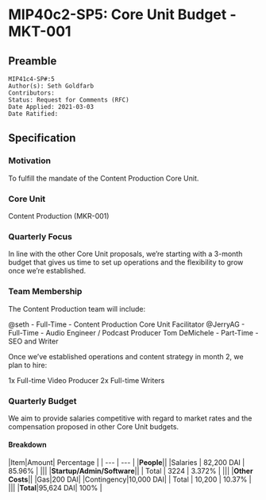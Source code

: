 # MIP40c2-SP5: Core Unit Budget - MKT-001

## Preamble

```
MIP41c4-SP#:5
Author(s): Seth Goldfarb
Contributors:
Status: Request for Comments (RFC)
Date Applied: 2021-03-03
Date Ratified:
```

## Specification

### Motivation

To fulfill the mandate of the Content Production Core Unit.

### Core Unit

Content Production (MKR-001)

### Quarterly Focus

In line with the other Core Unit proposals, we’re starting with a 3-month budget that gives us time to set up operations and the flexibility to grow once we’re established.

### Team Membership

The Content Production team will include:

@seth - Full-Time - Content Production Core Unit Facilitator
@JerryAG - Full-Time - Audio Engineer / Podcast Producer
Tom DeMichele - Part-Time - SEO and Writer

Once we’ve established operations and content strategy in month 2, we plan to hire:

1x Full-time Video Producer
2x Full-time Writers

### Quarterly Budget

We aim to provide salaries competitive with regard to market rates and the compensation proposed in other Core Unit budgets.

#### Breakdown

|Item|Amount| Percentage |
| --- | --- |
|**People**||
|Salaries | 82,200 DAI | 85.96% |
|||
|**Startup/Admin/Software**||
| Total | 3224 | 3.372% |
|||
|**Other Costs**||
|Gas|200 DAI|
|Contingency|10,000 DAI|
| Total | 10,200 | 10.37% |
|||
|**Total**|95,624 DAI| 100% |
